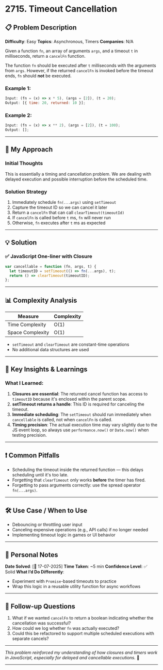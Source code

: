 # 2715. Timeout Cancellation

## 📋 Problem Description

**Difficulty**: Easy
**Topics**: Asynchronous, Timers
**Companies**: N/A

Given a function `fn`, an array of arguments `args`, and a timeout `t` in milliseconds, return a `cancelFn` function.

The function `fn` should be executed after `t` milliseconds with the arguments from `args`. However, if the returned `cancelFn` is invoked before the timeout ends, `fn` should **not** be executed.

### Example 1:

```js
Input: (fn = (x) => x * 5), (args = [2]), (t = 20);
Output: [{ time: 20, returned: 10 }];
```

### Example 2:

```js
Input: (fn = (x) => x ** 2), (args = [2]), (t = 100);
Output: [];
```

---

## 🎯 My Approach

### Initial Thoughts

This is essentially a timing and cancellation problem. We are dealing with delayed execution and possible interruption before the scheduled time.

### Solution Strategy

1. Immediately schedule `fn(...args)` using `setTimeout`
2. Capture the timeout ID so we can cancel it later
3. Return a `cancelFn` that can call `clearTimeout(timeoutId)`
4. If `cancelFn` is called before `t` ms, `fn` will never run
5. Otherwise, `fn` executes after `t` ms as expected

---

## 💡 Solution

### ✅ JavaScript One-liner with Closure

```js
var cancellable = function (fn, args, t) {
  let timeoutID = setTimeout(() => fn(...args), t);
  return () => clearTimeout(timeoutID);
};
```

---

## 📊 Complexity Analysis

| Measure          | Complexity |
| ---------------- | ---------- |
| Time Complexity  | O(1)       |
| Space Complexity | O(1)       |

- `setTimeout` and `clearTimeout` are constant-time operations
- No additional data structures are used

---

## 🧠 Key Insights & Learnings

### What I Learned:

1. **Closures are essential**: The returned cancel function has access to `timeoutID` because it's enclosed within the parent scope.
2. **setTimeout returns a handle**: This ID is required for canceling the timeout.
3. **Immediate scheduling**: The `setTimeout` should run immediately when `cancellable` is called, not when `cancelFn` is called.
4. **Timing precision**: The actual execution time may vary slightly due to the JS event loop, so always use `performance.now()` or `Date.now()` when testing precision.

---

## ❗ Common Pitfalls

- Scheduling the timeout inside the returned function — this delays scheduling until it's too late.
- Forgetting that `clearTimeout` only works **before** the timer has fired.
- Forgetting to pass arguments correctly: use the spread operator `fn(...args)`.

---

## 🛠 Use Case / When to Use

- Debouncing or throttling user input
- Canceling expensive operations (e.g., API calls) if no longer needed
- Implementing timeout logic in games or UI behavior

---

## 📝 Personal Notes

**Date Solved**: \[📅 17-07-2025]
**Time Taken**: \~5 min
**Confidence Level**: ✅ Solid
**What I’d Do Differently**:

- Experiment with `Promise`-based timeouts to practice
- Wrap this logic in a reusable utility function for async workflows

---

## 🧩 Follow-up Questions

1. What if we wanted `cancelFn` to return a boolean indicating whether the cancellation was successful?
2. How could we log whether `fn` was actually executed?
3. Could this be refactored to support multiple scheduled executions with separate cancels?

---

_This problem reinforced my understanding of how closures and timers work in JavaScript, especially for delayed and cancellable executions._ 🚀

---

